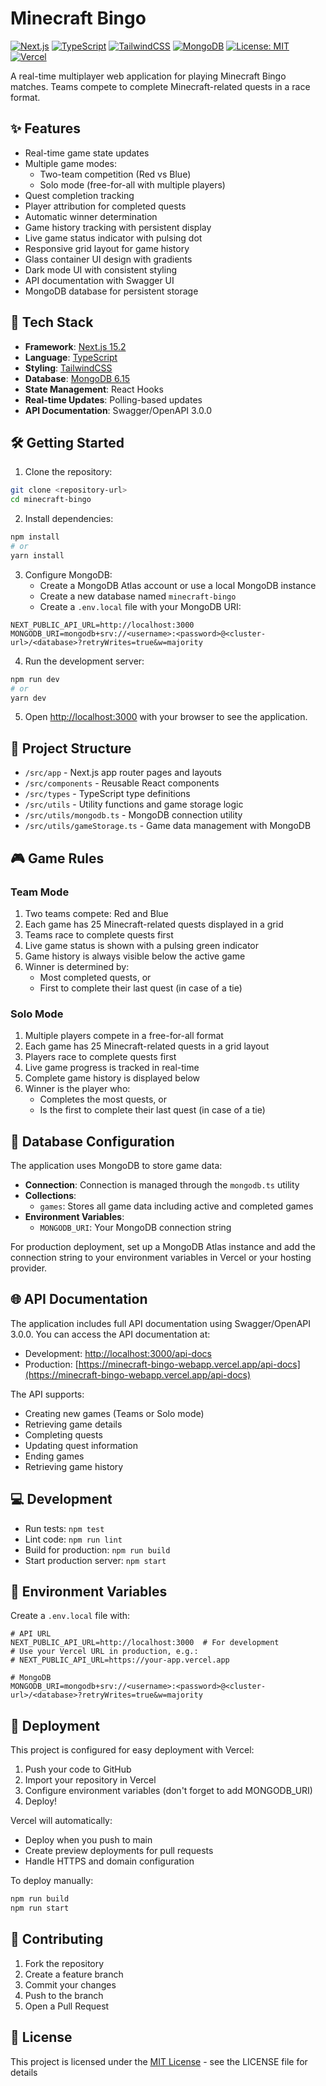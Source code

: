 # Minecraft Bingo

[![Next.js](https://img.shields.io/badge/Next.js-15.2-000000?style=flat&logo=next.js)](https://nextjs.org/)
[![TypeScript](https://img.shields.io/badge/TypeScript-5.0-3178C6?style=flat&logo=typescript)](https://www.typescriptlang.org/)
[![TailwindCSS](https://img.shields.io/badge/TailwindCSS-4.0-38B2AC?style=flat&logo=tailwind-css)](https://tailwindcss.com/)
[![MongoDB](https://img.shields.io/badge/MongoDB-6.15-47A248?style=flat&logo=mongodb)](https://www.mongodb.com/)
[![License: MIT](https://img.shields.io/badge/License-MIT-yellow.svg)](https://opensource.org/licenses/MIT)
[![Vercel](https://img.shields.io/badge/Vercel-Deployment-black?style=flat&logo=vercel)](https://vercel.com)

A real-time multiplayer web application for playing Minecraft Bingo matches. Teams compete to complete Minecraft-related quests in a race format.

## ✨ Features

- Real-time game state updates
- Multiple game modes:
  - Two-team competition (Red vs Blue)
  - Solo mode (free-for-all with multiple players)
- Quest completion tracking
- Player attribution for completed quests
- Automatic winner determination
- Game history tracking with persistent display
- Live game status indicator with pulsing dot
- Responsive grid layout for game history
- Glass container UI design with gradients
- Dark mode UI with consistent styling
- API documentation with Swagger UI
- MongoDB database for persistent storage

## 🚀 Tech Stack

- **Framework**: [Next.js 15.2](https://nextjs.org/)
- **Language**: [TypeScript](https://www.typescriptlang.org/)
- **Styling**: [TailwindCSS](https://tailwindcss.com/)
- **Database**: [MongoDB 6.15](https://www.mongodb.com/)
- **State Management**: React Hooks
- **Real-time Updates**: Polling-based updates
- **API Documentation**: Swagger/OpenAPI 3.0.0

## 🛠️ Getting Started

1. Clone the repository:

```bash
git clone <repository-url>
cd minecraft-bingo
```

2. Install dependencies:

```bash
npm install
# or
yarn install
```

3. Configure MongoDB:
   - Create a MongoDB Atlas account or use a local MongoDB instance
   - Create a new database named `minecraft-bingo`
   - Create a `.env.local` file with your MongoDB URI:

```env
NEXT_PUBLIC_API_URL=http://localhost:3000
MONGODB_URI=mongodb+srv://<username>:<password>@<cluster-url>/<database>?retryWrites=true&w=majority
```

4. Run the development server:

```bash
npm run dev
# or
yarn dev
```

5. Open [http://localhost:3000](http://localhost:3000) with your browser to see the application.

## 📁 Project Structure

- `/src/app` - Next.js app router pages and layouts
- `/src/components` - Reusable React components
- `/src/types` - TypeScript type definitions
- `/src/utils` - Utility functions and game storage logic
- `/src/utils/mongodb.ts` - MongoDB connection utility
- `/src/utils/gameStorage.ts` - Game data management with MongoDB

## 🎮 Game Rules

### Team Mode

1. Two teams compete: Red and Blue
2. Each game has 25 Minecraft-related quests displayed in a grid
3. Teams race to complete quests first
4. Live game status is shown with a pulsing green indicator
5. Game history is always visible below the active game
6. Winner is determined by:
   - Most completed quests, or
   - First to complete their last quest (in case of a tie)

### Solo Mode

1. Multiple players compete in a free-for-all format
2. Each game has 25 Minecraft-related quests in a grid layout
3. Players race to complete quests first
4. Live game progress is tracked in real-time
5. Complete game history is displayed below
6. Winner is the player who:
   - Completes the most quests, or
   - Is the first to complete their last quest (in case of a tie)

## 💾 Database Configuration

The application uses MongoDB to store game data:

- **Connection**: Connection is managed through the `mongodb.ts` utility
- **Collections**:
  - `games`: Stores all game data including active and completed games
- **Environment Variables**:
  - `MONGODB_URI`: Your MongoDB connection string

For production deployment, set up a MongoDB Atlas instance and add the connection string to your environment variables in Vercel or your hosting provider.

## 🌐 API Documentation

The application includes full API documentation using Swagger/OpenAPI 3.0.0. You can access the API documentation at:

- Development: [http://localhost:3000/api-docs](http://localhost:3000/api-docs)
- Production: [https://minecraft-bingo-webapp.vercel.app/api-docs](https://minecraft-bingo-webapp.vercel.app/api-docs)

The API supports:

- Creating new games (Teams or Solo mode)
- Retrieving game details
- Completing quests
- Updating quest information
- Ending games
- Retrieving game history

## 💻 Development

- Run tests: `npm test`
- Lint code: `npm run lint`
- Build for production: `npm run build`
- Start production server: `npm start`

## 🔧 Environment Variables

Create a `.env.local` file with:

```env
# API URL
NEXT_PUBLIC_API_URL=http://localhost:3000  # For development
# Use your Vercel URL in production, e.g.:
# NEXT_PUBLIC_API_URL=https://your-app.vercel.app

# MongoDB
MONGODB_URI=mongodb+srv://<username>:<password>@<cluster-url>/<database>?retryWrites=true&w=majority
```

## 🚢 Deployment

This project is configured for easy deployment with Vercel:

1. Push your code to GitHub
2. Import your repository in Vercel
3. Configure environment variables (don't forget to add MONGODB_URI)
4. Deploy!

Vercel will automatically:

- Deploy when you push to main
- Create preview deployments for pull requests
- Handle HTTPS and domain configuration

To deploy manually:

```bash
npm run build
npm run start
```

## 🤝 Contributing

1. Fork the repository
2. Create a feature branch
3. Commit your changes
4. Push to the branch
5. Open a Pull Request

## 📄 License

This project is licensed under the [MIT License](LICENSE) - see the LICENSE file for details
